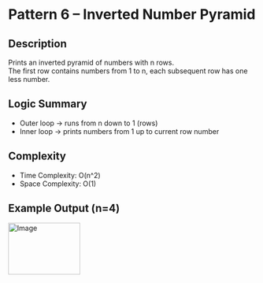 # Pattern 6 – Inverted Number Pyramid

## Description
Prints an inverted pyramid of numbers with n rows.  
The first row contains numbers from 1 to n, each subsequent row has one less number.

## Logic Summary
- Outer loop → runs from n down to 1 (rows)
- Inner loop → prints numbers from 1 up to current row number

## Complexity
- Time Complexity: O(n^2)
- Space Complexity: O(1)

## Example Output (n=4)
<img width="146" height="105" alt="Image" src="https://github.com/user-attachments/assets/398c9e2b-ab45-49ec-8cfa-7cc63b4c4a40" />
